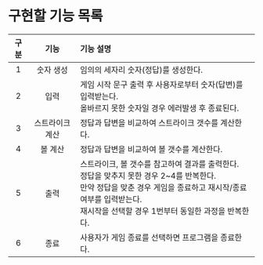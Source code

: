 # 구현할 기능 목록

| 구분  |    기능    | 기능 설명                                                                                                                                    |
|:---:|:--------:|:-----------------------------------------------------------------------------------------------------------------------------------------|
|  1  |  숫자 생성   | 임의의 세자리 숫자(정답)를 생성한다.                                                                                                                    |
|  2  |    입력    | 게임 시작 문구 출력 후 사용자로부터 숫자(답변)를 입력받는다.<br/>올바르지 못한 숫자일 경우 에러발생 후 종료된다.                                                                      |
|  3  | 스트라이크 계산 | 정답과 답변을 비교하여 스트라이크 갯수를 계산한다.                                                                                                             |
|  4  |   볼 계산   | 정답과 답변을 비교하여 볼 갯수를 계산한다.                                                                                                                 |
|  5  |    출력    | 스트라이크, 볼 갯수를 참고하여 결과를 출력한다.<br/>정답을 맞추지 못한 경우 2~4를 반복한다.<br/> 만약 정답을 맞춘 경우 게임을 종료하고 재시작/종료 여부를 입력받는다.<br/>재시작을 선택할 경우 1번부터 동일한 과정을 반복한다. |
|  6  |    종료    | 사용자가 게임 종료를 선택하면 프로그램을 종료한다.                                                                                                             |